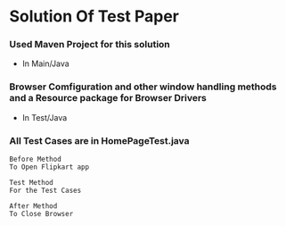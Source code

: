 # Solution Of Test Paper

### Used Maven Project for this solution

- In Main/Java
### Browser Comfiguration and other window handling methods and a Resource package for Browser Drivers

- In Test/Java
### All Test Cases are in HomePageTest.java

```
Before Method
To Open Flipkart app

Test Method
For the Test Cases

After Method
To Close Browser
```

 
